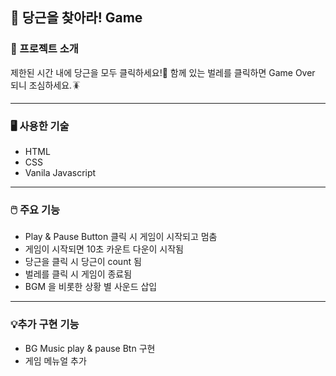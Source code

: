 ## 🥕 당근을 찾아라! Game



### 📌 프로젝트 소개

제한된 시간 내에 당근을 모두 클릭하세요!🥕
함께 있는 벌레를 클릭하면 Game Over 되니 조심하세요.🪳

----


### 🖥️ 사용한 기술

- HTML
- CSS
- Vanila Javascript

----


### 🖱️ 주요 기능


- Play & Pause Button 클릭 시 게임이 시작되고 멈춤
- 게임이 시작되면 10초 카운트 다운이 시작됨
- 당근을 클릭 시 당근이 count 됨
- 벌레를 클릭 시 게임이 종료됨
- BGM 을 비롯한 상황 별 사운드 삽입

----

### 💡추가 구현 기능


- BG Music play & pause Btn 구현
- 게임 메뉴얼 추가 